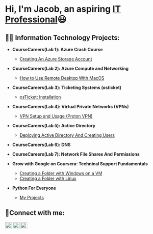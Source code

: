 <h1>Hi, I'm Jacob, an aspiring <a href="https://linkedin.com/in/jacob-andrade-065686140"> IT Professional</a>😃</h1>

<h2>👨‍💻 Information Technology Projects:</h2>

- <b>CourseCareers(Lab 1): Azure Crash Course</b>
  - [Creating An Azure Storage Account](https://github.com/andradejacob36/Creating-An-Azure-Storage-Account)

- <b>CourseCareers(Lab 2): Azure Compute and Networking </b>
  - [How to Use Remote Desktop With MacOS](https://github.com/andradejacob36/How-to-Use-Remote-Desktop-With-MacOS)

- <b>CourseCareers(Lab 3): Ticketing Systems (osticket)</b>
  - [osTicket: Installation](https://github.com/andradejacob36/osTicket-Help-Desk-Implementation)

- <b>CourseCareers(Lab 4): Virtual Private Networks (VPNs) </b>
  - [VPN Setup and Usage (Proton VPN)](https://github.com/andradejacob36/VPN-Setup-and-Usage-Proton-VPN)

- <b>CourseCareers(Lab 5): Active Directory </b>
  - [Deploying Active Directory And Creating Users](https://github.com/andradejacob36/Implementing-Active-Directory-On-Premises-in-Azure.)

- <b>CourseCareers(Lab 6): DNS </b>
- <b>CourseCareers(Lab 7): Network File Shares And Permissions </b>

- <b>Grow with Google on Coursera: Technical Support Fundamentals</b>
  - [Creating a Folder with Windows on a VM](https://github.com/andradejacob36/Creating-a-Folder-with-Windows-on-a-VM)
  - [Creating a Folder with Linux](https://github.com/andradejacob36/Creating-a-Folder-with-Linux)

- <b>Python For Everyone</b>
  - [My Projects](https://github.com/andradejacob36/Python-for-Everyone)


<h2>🤳Connect with me:</h2>

[<img align="left" alt="Josh | Twitter" width="22px" src="https://cdn.jsdelivr.net/npm/simple-icons@v3/icons/twitter.svg" />][twitter]
[<img align="left" alt="Josh | LinkedIn" width="22px" src="https://cdn.jsdelivr.net/npm/simple-icons@v3/icons/linkedin.svg" />][linkedin]
[<img align="left" alt="Josh | Instagram" width="22px" src="https://cdn.jsdelivr.net/npm/simple-icons@v3/icons/instagram.svg" />][instagram]

[twitter]: https://twitter.com/@andradejacob36
[instagram]: https://www.instagram.com/j_andrade_2019
[linkedin]: https://linkedin.com/in/jacob-andrade-065686140
